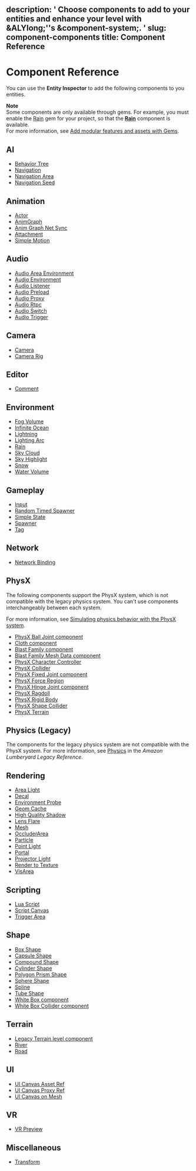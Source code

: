 description: ' Choose components to add to your entities and enhance your level with
  &ALYlong;''s &component-system;. '
slug: component-components
title: Component Reference
---
# Component Reference<a name="component-components"></a>

You can use the **Entity Inspector** to add the following components to you entities\. 

**Note**  
Some components are only available through gems\. For example, you must enable the [Rain](gems-system-gem-rain.md) gem for your project, so that the **[Rain](component-rain.md)** component is available\.  
For more information, see [Add modular features and assets with Gems](gems-system-gems.md)\.

## AI<a name="component-entity-AI"></a>
+ [Behavior Tree](component-behavior-tree.md)
+ [Navigation](component-navigation.md)
+ [Navigation Area](component-nav-area.md)
+ [Navigation Seed](component-nav-seed.md)

## Animation<a name="component-entity-animation"></a>
+ [Actor](component-actor.md)
+ [AnimGraph](component-animgraph.md)
+  [Anim Graph Net Sync](component-animgraph-netsync.md) 
+ [Attachment](component-attachment.md)
+ [Simple Motion](component-simple-motion.md)

## Audio<a name="component-entity-audio"></a>
+ [Audio Area Environment](component-audio-area-environment.md)
+ [Audio Environment](component-audio-environment.md)
+ [Audio Listener](component-audio-listener.md)
+ [Audio Preload](component-audio-preload.md)
+ [Audio Proxy](component-audio-proxy.md)
+ [Audio Rtpc](component-audio-rtpc.md)
+ [Audio Switch](component-audio-switch.md)
+ [Audio Trigger](component-audio-trigger.md)

## Camera<a name="component-entity-camera"></a>
+ [Camera](component-camera.md)
+ [Camera Rig](component-camera-rig.md)

## Editor<a name="component-entity-editor"></a>
+ [Comment](component-comment.md)

## Environment<a name="component-entity-environment"></a>
+ [Fog Volume](component-fog-volume.md)
+  [Infinite Ocean](component-infinite-ocean.md) 
+ [Lightning](component-lightning.md)
+ [Lighting Arc](component-lightning-arc.md)
+ [Rain](component-rain.md)
+ [Sky Cloud](component-sky-cloud.md)
+  [Sky Highlight](component-sky-highlight.md) 
+ [Snow](component-snow.md)
+  [Water Volume](component-water-volume.md) 

## Gameplay<a name="component-entity-gameplay"></a>
+ [Input](component-input.md)
+ [Random Timed Spawner](component-random-timed-spawner.md)
+ [Simple State](component-simple-state.md)
+ [Spawner](component-spawner.md)
+ [Tag](component-tag.md)

## Network<a name="component-entity-network"></a>
+ [Network Binding](component-network-binding.md)

## PhysX<a name="component-entity-physx"></a>

The following components support the PhysX system, which is not compatible with the legacy physics system\. You can't use components interchangeably between each system\.

For more information, see [Simulating physics behavior with the PhysX system](physx-intro.md)\.
+ [PhysX Ball Joint component](component-physx-ball-joint.md)
+ [Cloth component](component-cloth.md)
+ [Blast Family component](component-blast-family.md)
+ [Blast Family Mesh Data component](component-blast-family-mesh-data.md)
+ [PhysX Character Controller](component-physx-character-controller.md)
+ [PhysX Collider](component-physx-collider.md)
+ [PhysX Fixed Joint component](component-physx-fixed-joint.md)
+ [PhysX Force Region](component-physx-force-region.md)
+ [PhysX Hinge Joint component](component-physx-hinge-joint.md)
+ [PhysX Ragdoll](component-physx-ragdoll.md)
+ [PhysX Rigid Body](component-physx-rigid-body-physics.md)
+ [PhysX Shape Collider](component-physx-shape-collider.md)
+ [PhysX Terrain](component-physx-terrain.md)

## Physics \(Legacy\)<a name="component-entity-physics-legacy"></a>

The components for the legacy physics system are not compatible with the PhysX system\. For more information, see [Physics](https://docs.aws.amazon.com/lumberyard/latest/legacyreference/physics-intro.html) in the *Amazon Lumberyard Legacy Reference*\.

## Rendering<a name="component-entity-rendering"></a>
+ [Area Light](component-area-light.md)
+ [Decal](component-decal.md)
+ [Environment Probe](component-environment-probe.md)
+ [Geom Cache](component-geom-cache.md)
+ [High Quality Shadow](component-high-quality-shadow.md)
+ [Lens Flare](component-lens-flare.md)
+ [Mesh](component-static-mesh.md)
+ [OccluderArea](component-occluder-area.md)
+ [Particle](component-particle.md)
+ [Point Light](component-point-light.md)
+ [Portal](component-portal.md)
+ [Projector Light](component-projector-light.md)
+ [Render to Texture](component-render-to-texture.md)
+ [VisArea](component-vis-area.md)

## Scripting<a name="component-entity-scripting"></a>
+ [Lua Script](component-lua-script.md)
+  [Script Canvas](component-script-canvas.md) 
+ [Trigger Area](component-triggerarea.md)

## Shape<a name="component-entity-shape"></a>
+ [Box Shape](component-shapes.md)
+ [Capsule Shape](component-shapes.md)
+ [Compound Shape](component-shapes.md)
+ [Cylinder Shape](component-shapes.md)
+ [Polygon Prism Shape](component-polygon-prism.md)
+ [Sphere Shape](component-shapes.md)
+  [Spline](component-spline.md) 
+  [Tube Shape](component-tube-shape.md) 
+  [White Box component](component-white-box.md) 
+  [White Box Collider component](component-white-box-collider.md) 

## Terrain<a name="component-entity-terrain"></a>
+ [Legacy Terrain level component](component-legacy-terrain.md)
+ [River](component-river.md)
+ [Road](component-road.md)

## UI<a name="component-entity-UI"></a>
+ [UI Canvas Asset Ref](component-ui-canvas-asset-ref.md)
+ [UI Canvas Proxy Ref](component-ui-canvas-proxy-ref.md)
+ [UI Canvas on Mesh](component-ui-canvas-on-mesh.md)

## VR<a name="component-entity-vr"></a>
+ [VR Preview](component-vrpreview-component.md)

## Miscellaneous<a name="component-entity-miscellaneous"></a>
+ [Transform](component-transform.md)